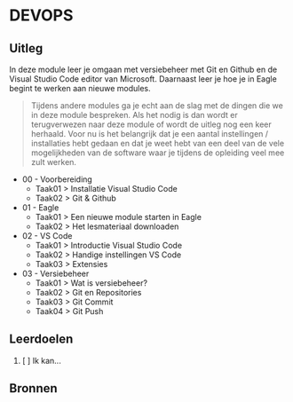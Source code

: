 # DEVOPS

## Uitleg

In deze module leer je omgaan met versiebeheer met Git en Github en de Visual Studio Code editor van Microsoft. Daarnaast leer je hoe je in Eagle begint te werken aan nieuwe modules.

> Tijdens andere modules ga je echt aan de slag met de dingen die we in deze module bespreken. Als het nodig is dan wordt er terugverwezen naar deze module of wordt de uitleg nog een keer herhaald. Voor nu is het belangrijk dat je een aantal instellingen / installaties hebt gedaan en dat je weet hebt van een deel van de vele mogelijkheden van de software waar je tijdens de opleiding veel mee zult werken.

- 00 - Voorbereiding
  - Taak01 > Installatie Visual Studio Code
  - Taak02 > Git & Github
- 01 - Eagle
  - Taak01 > Een nieuwe module starten in Eagle
  - Taak02 > Het lesmateriaal downloaden
- 02 - VS Code
  - Taak01 > Introductie Visual Studio Code
  - Taak02 > Handige instellingen VS Code
  - Taak03 > Extensies
- 03 - Versiebeheer
  - Taak01 > Wat is versiebeheer?
  - Taak02 > Git en Repositories
  - Taak03 > Git Commit
  - Taak04 > Git Push

## Leerdoelen

1. [ ] Ik kan...

## Bronnen
